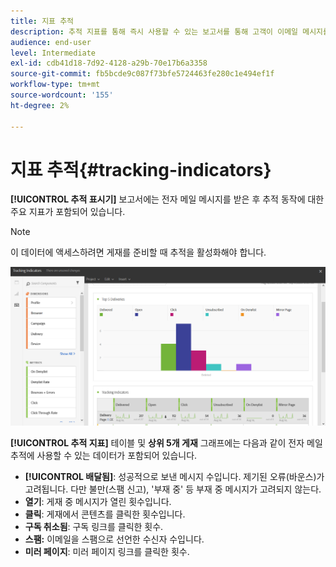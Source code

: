 ```yaml
---
title: 지표 추적
description: 추적 지표를 통해 즉시 사용할 수 있는 보고서를 통해 고객이 이메일 메시지를 받을 때 취하는 행동에 대해 알아봅니다.
audience: end-user
level: Intermediate
exl-id: cdb41d18-7d92-4128-a29b-70e17b6a3358
source-git-commit: fb5bcde9c087f73bfe5724463fe280c1e494ef1f
workflow-type: tm+mt
source-wordcount: '155'
ht-degree: 2%

---
```


# 지표 추적{#tracking-indicators}

**[!UICONTROL 추적 표시기]** 보고서에는 전자 메일 메시지를 받은 후 추적 동작에 대한 주요 지표가 포함되어 있습니다.

>[!NOTE]
>
>이 데이터에 액세스하려면 게재를 준비할 때 추적을 활성화해야 합니다.

![](assets/delivery_reports_2.png)

**[!UICONTROL 추적 지표]** 테이블 및 **상위 5개 게재** 그래프에는 다음과 같이 전자 메일 추적에 사용할 수 있는 데이터가 포함되어 있습니다.

* **[!UICONTROL 배달됨]**: 성공적으로 보낸 메시지 수입니다. 제기된 오류(바운스)가 고려됩니다. 다만 불만(스팸 신고), &#39;부재 중&#39; 등 부재 중 메시지가 고려되지 않는다.
* **열기**: 게재 중 메시지가 열린 횟수입니다.
* **클릭**: 게재에서 콘텐츠를 클릭한 횟수입니다.
* **구독 취소됨**: 구독 링크를 클릭한 횟수.
* **스팸:** 이메일을 스팸으로 선언한 수신자 수입니다.
* **미러 페이지**: 미러 페이지 링크를 클릭한 횟수.
